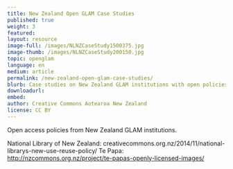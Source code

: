 ```yaml
---
title: New Zealand Open GLAM Case Studies
published: true
weight: 3
featured: 
layout: resource
image-full: /images/NLNZCaseStudy1500375.jpg
image-thumb: /images/NLNZCaseStudy200150.jpg
topic: openglam
language: en
medium: article
permalink: /new-zealand-open-glam-case-studies/
blurb: Case studies on New Zealand GLAM institutions with open policies and practices
downloadurl: 
embed:
author: Creative Commons Aotearoa New Zealand
license: CC BY 
---
```

Open access policies from New Zealand GLAM institutions.

National Library of New Zealand: creativecommons.org.nz/2014/11/national-librarys-new-use-reuse-policy/
Te Papa: http://nzcommons.org.nz/project/te-papas-openly-licensed-images/